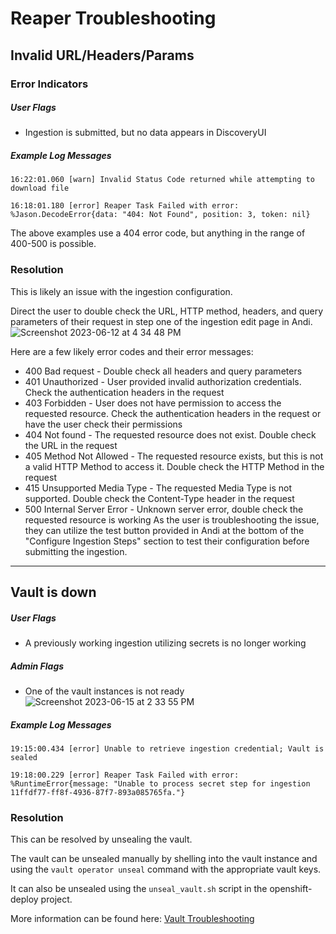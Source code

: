 # Reaper Troubleshooting

## Invalid URL/Headers/Params

### Error Indicators

##### User Flags
- Ingestion is submitted, but no data appears in DiscoveryUI

##### Example Log Messages
`16:22:01.060 [warn] Invalid Status Code returned while attempting to download file`

`16:18:01.180 [error] Reaper Task Failed with error: %Jason.DecodeError{data: "404: Not Found", position: 3, token: nil}`

The above examples use a 404 error code, but anything in the range of 400-500 is possible. 

### Resolution
This is likely an issue with the ingestion configuration. 

Direct the user to double check the URL, HTTP method, headers, and query parameters of their request in step one of the ingestion edit page in Andi.
![Screenshot 2023-06-12 at 4 34 48 PM](https://github.com/UrbanOS-Public/smartcitiesdata/assets/79878368/6c12d88b-1ccd-4299-aced-70adb44c3985)

Here are a few likely error codes and their error messages:

- 400 Bad request - Double check all headers and query parameters
- 401 Unauthorized - User provided invalid authorization credentials. Check the authentication headers in the request
- 403 Forbidden - User does not have permission to access the requested resource. Check the authentication headers in the request or have the user check their permissions
- 404 Not found - The requested resource does not exist. Double check the URL in the request
- 405 Method Not Allowed - The requested resource exists, but this is not a valid HTTP Method to access it. Double check the HTTP Method in the request
- 415 Unsupported Media Type - The requested Media Type is not supported. Double check the Content-Type header in the request
- 500 Internal Server Error - Unknown server error, double check the requested resource is working
As the user is troubleshooting the issue, they can utilize the test button provided in Andi at the bottom of the "Configure Ingestion Steps" section to test their configuration before submitting the ingestion.

***

## Vault is down

##### User Flags
- A previously working ingestion utilizing secrets is no longer working

##### Admin Flags
- One of the vault instances is not ready
![Screenshot 2023-06-15 at 2 33 55 PM](https://github.com/UrbanOS-Public/smartcitiesdata/assets/79878368/f556b7c4-1a90-4913-a289-2befee84257b)

##### Example Log Messages
`19:15:00.434 [error] Unable to retrieve ingestion credential; Vault is sealed`

`19:18:00.229 [error] Reaper Task Failed with error: %RuntimeError{message: "Unable to process secret step for ingestion 11ffdf77-ff8f-4936-87f7-893a085765fa."}`

### Resolution
This can be resolved by unsealing the vault.

The vault can be unsealed manually by shelling into the vault instance and using the `vault operator unseal` command with the appropriate vault keys.

It can also be unsealed using the `unseal_vault.sh` script in the openshift-deploy project.

More information can be found here: [Vault Troubleshooting](https://github.com/UrbanOS-Public/charts/blob/6e18549cafc2b92a15a311081ffd51cb2333fa70/docs/vault.md)
